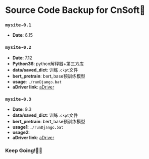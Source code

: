 # Source Code Backup for CnSoft🤣
### `mysite-0.1`
- __Date__: 6.15

### `mysite-0.2`
- __Date__: 7.12
- __Python36__: python解释器+第三方库
- __data/saved_dict__: 训练`.ckpt`文件
- __bert_pretrain__: bert_base预训练模型
- __usage__: `./runDjango.bat`
- __aDriver link__: [aDriver](https://www.aliyundrive.com/s/EUnLrt3PV7S)

### `mysite-0.3`
- __Date__: 9.3
- __data/saved_dict__: 训练`.ckpt`文件
- __bert_pretrain__: bert_base预训练模型
- __usage1__: `./runDjango.bat`
- __usage2__: 
- __aDriver link__: [aDriver](https://www.aliyundrive.com/s/EUnLrt3PV7S)

### Keep Going!🐱‍🏍
